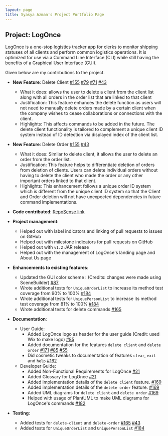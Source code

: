 ```yaml
---
layout: page
title: Syasya Azman's Project Portfolio Page
---
```


## Project: LogOnce

LogOnce is a one-stop logistics tracker app for clerks to monitor shipping statuses of all clients and perform common 
logistics operations. It is optimized for use via a Command Line Interface (CLI) while still having the benefits of a 
Graphical User Interface (GUI).

Given below are my contributions to the project.

* **New Feature**: Delete Client
  [\#155](https://github.com/AY2021S1-CS2103-F09-4/tp/pull/155)
  [\#79](https://github.com/AY2021S1-CS2103-F09-4/tp/pull/79)
  [\#71](https://github.com/AY2021S1-CS2103-F09-4/tp/pull/71)
  [\#43](https://github.com/AY2021S1-CS2103-F09-4/tp/pull/43)
  * What it does: allows the user to delete a client from the client list along with all orders in the order list that
  are linked to that client
  * Justification: This feature enhances the delete function as users will not need to manually delete orders made by a
  certain client when the company wishes to cease collaborations or connections with the client.
  * Highlights: This affects commands to be added in the future. The delete client functionality is tailored to 
  complement a unique client ID system instead of ID detection via displayed index of the client list.

* **New Feature**: Delete Order
  [\#155](https://github.com/AY2021S1-CS2103-F09-4/tp/pull/155)
  [\#43](https://github.com/AY2021S1-CS2103-F09-4/tp/pull/43)
  * What it does: Similar to delete client, it allows the user to delete an order from the order list.
  * Justification: This feature helps to differentiate deletion of orders from deletion of clients. Users can delete 
  individual orders without having to delete the client who made the order or any other important orders linked to that 
  client.
  * Highlights: This enhancement follows a unique order ID system which is different from the unique client ID system so
  that the Client and Order deletion will not have unexpected dependencies in future command implementations.

* **Code contributed**: 
[RepoSense link](https://nus-cs2103-ay2021s1.github.io/tp-dashboard/#breakdown=true&search=syasyazman)

* **Project management**:
  * Helped out with label indicators and linking of pull requests to issues on GitHub
  * Helped out with milestone indicators for pull requests on GitHub
  * Helped out with `v1.2` JAR release
  * Helped out with the management of LogOnce's landing page and About Us page

* **Enhancements to existing features**:
  * Updated the GUI color scheme : (Credits: changes were made using SceneBuilder)
  [\#87](https://github.com/AY2021S1-CS2103-F09-4/tp/pull/87)
  * Wrote additional tests for `UniqueOrderList` to increase its method test coverage from 90% to 100%
  [\#184](https://github.com/AY2021S1-CS2103-F09-4/tp/pull/184)
  * Wrote additional tests for `UniquePersonList` to increase its method test coverage from 81% to 100%
  [\#184](https://github.com/AY2021S1-CS2103-F09-4/tp/pull/184)
  * Wrote additional tests for delete commands
  [\#165](https://github.com/AY2021S1-CS2103-F09-4/tp/pull/165)
  
* **Documentation**:
  * User Guide:
    * Added LogOnce logo as header for the user guide (Credit: used Wix to make logo)
    [\#85](https://github.com/AY2021S1-CS2103-F09-4/tp/pull/85)
    * Added documentation for the features `delete client` and `delete order`
    [\#171](https://github.com/AY2021S1-CS2103-F09-4/tp/pull/171)
    [\#85](https://github.com/AY2021S1-CS2103-F09-4/tp/pull/85)
    [\#55](https://github.com/AY2021S1-CS2103-F09-4/tp/pull/55)
    * Did cosmetic tweaks to documentation of features `clear`, `exit` and `help`
    [\#162](https://github.com/AY2021S1-CS2103-F09-4/tp/pull/162)
  * Developer Guide:
    * Added Non-Functional Requirements for LogOnce
    [\#21](https://github.com/AY2021S1-CS2103-F09-4/tp/pull/21)
    * Added Glossary for LogOnce
    [\#21](https://github.com/AY2021S1-CS2103-F09-4/tp/pull/21)
    * Added implementation details of the `delete client` feature.
    [\#169](https://github.com/AY2021S1-CS2103-F09-4/tp/pull/169)
    * Added implementation details of the `delete order` feature.
    [\#169](https://github.com/AY2021S1-CS2103-F09-4/tp/pull/169)
    * Added UML diagrams for `delete client` and `delete order`
    [\#169](https://github.com/AY2021S1-CS2103-F09-4/tp/pull/169)
    * Helped with usage of PlantUML to make UML diagrams for LogOnce's commands
    [\#182](https://github.com/AY2021S1-CS2103-F09-4/tp/pull/182) 
    
* **Testing**:
  * Added tests for `delete-client` and `delete-order`
  [\#165](https://github.com/AY2021S1-CS2103-F09-4/tp/pull/165)
  [\#43](https://github.com/AY2021S1-CS2103-F09-4/tp/pull/43)
  * Added tests for `UniqueOrderList` and `UniquePersonList`
  [\#184](https://github.com/AY2021S1-CS2103-F09-4/tp/pull/184)


    